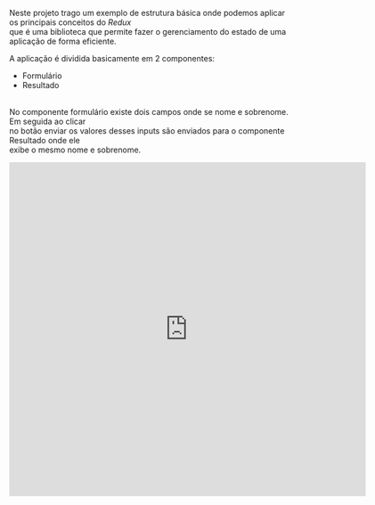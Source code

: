 
<p>
    Neste projeto trago um exemplo de estrutura básica onde podemos aplicar os principais conceitos do <em>Redux</em> <br> que é uma biblioteca  que permite fazer o gerenciamento do estado de uma aplicação de forma eficiente.

</p>
<p>
    A aplicação é dividida basicamente em 2 componentes:<br>
    <ul>
        <li>Formulário</li>
        <li>Resultado</li>
    </ul><br>
    No componente formulário existe dois campos onde se nome e sobrenome. Em seguida ao clicar<br>
    no botão enviar os valores desses inputs são enviados para o componente Resultado onde ele<br>
    exibe o  mesmo nome e sobrenome.
</p>
<!-- <p>
  <a href="https://react-redux-five.vercel.app/" target="blank">
    <img src="./screenshots/imagem.png" width="700" alt="Nest Logo" >
  </a>
</p> -->
<div>
<iframe  width="640" height="600"
  src="https://react-redux-five.vercel.app/"
  frameborder="0"></iframe>